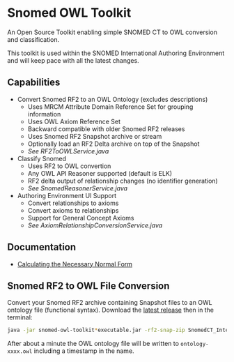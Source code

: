 # Snomed OWL Toolkit

An Open Source Toolkit enabling simple SNOMED CT to OWL conversion and classification.

This toolkit is used within the SNOMED International Authoring Environment and will keep pace with all the latest changes.

## Capabilities
- Convert Snomed RF2 to an OWL Ontology (excludes descriptions)
  - Uses MRCM Attribute Domain Reference Set for grouping information
  - Uses OWL Axiom Reference Set
  - Backward compatible with older Snomed RF2 releases
  - Uses Snomed RF2 Snapshot archive or stream
  - Optionally load an RF2 Delta archive on top of the Snapshot
  - *See RF2ToOWLService.java*
- Classify Snomed
  - Uses RF2 to OWL convertion
  - Any OWL API Reasoner supported (default is ELK)
  - RF2 delta output of relationship changes (no identifier generation)
  - *See SnomedReasonerService.java*
- Authoring Environment UI Support
  - Convert relationships to axioms
  - Convert axioms to relationships
  - Support for General Concept Axioms
  - *See AxiomRelationshipConversionService.java*

## Documentation
* [Calculating the Necessary Normal Form](documentation/calculating-necessary-normal-form.md)

## Snomed RF2 to OWL File Conversion
Convert your Snomed RF2 archive containing Snapshot files to an OWL ontology file (functional syntax). Download the [latest release](https://github.com/IHTSDO/snomed-owl-toolkit/releases) then in the terminal:
```bash
java -jar snomed-owl-toolkit*executable.jar -rf2-snap-zip SnomedCT_InternationalRF2.zip
```
After about a minute the OWL ontology file will be written to `ontology-xxxx.owl` including a timestamp in the name.
